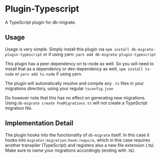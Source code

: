 # Plugin-Typescript
A TypeScript plugin for db-migrate.

## Usage

Usage is very simple. Simply install this plugin via `npm install db-migrate-plugin-typescript`
or if using yarn: `yarn add db-migrate-plugin-typescript` 

This plugin has a peer dependency on ts-node as well. So you will need to install that as a dependency or dev-dependency as well, `npm install ts-node` or `yarn add ts-node` if using yarn.

The plugin will automatically resolve and compile any `.ts` files in your migrations directory,
using your regular `tsconfig.json`

Do however note that this has no effect on generating new migrations.
Using `db-migrate create FooMigrations.ts` will not create a TypeScript migration file.

## Implementation Detail

The plugin hooks into the functionality of `db-migrate` itself. In this case it hooks into `migrator:migration:hook:require`, which in this case requires another transpiler (TypeScript) and registers also a new file extension (.ts). Make sure to name your migrations accordingly (ending with .ts).
